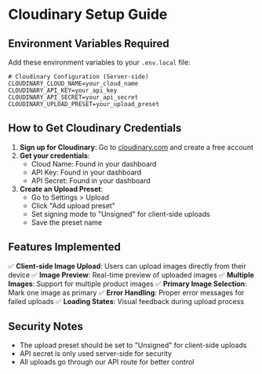 # Cloudinary Setup Guide

## Environment Variables Required

Add these environment variables to your `.env.local` file:

```env
# Cloudinary Configuration (Server-side)
CLOUDINARY_CLOUD_NAME=your_cloud_name
CLOUDINARY_API_KEY=your_api_key
CLOUDINARY_API_SECRET=your_api_secret
CLOUDINARY_UPLOAD_PRESET=your_upload_preset
```

## How to Get Cloudinary Credentials

1. **Sign up for Cloudinary**: Go to [cloudinary.com](https://cloudinary.com) and create a free account
2. **Get your credentials**: 
   - Cloud Name: Found in your dashboard
   - API Key: Found in your dashboard
   - API Secret: Found in your dashboard
3. **Create an Upload Preset**:
   - Go to Settings > Upload
   - Click "Add upload preset"
   - Set signing mode to "Unsigned" for client-side uploads
   - Save the preset name

## Features Implemented

✅ **Client-side Image Upload**: Users can upload images directly from their device
✅ **Image Preview**: Real-time preview of uploaded images
✅ **Multiple Images**: Support for multiple product images
✅ **Primary Image Selection**: Mark one image as primary
✅ **Error Handling**: Proper error messages for failed uploads
✅ **Loading States**: Visual feedback during upload process

## Security Notes

- The upload preset should be set to "Unsigned" for client-side uploads
- API secret is only used server-side for security
- All uploads go through our API route for better control
